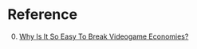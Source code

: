 # Reference

0. [Why Is It So Easy To Break Videogame Economies?](https://www.youtube.com/watch?v=GMtIAXtAGxw)

